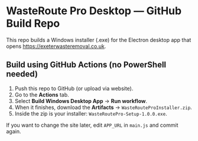# WasteRoute Pro Desktop — GitHub Build Repo

This repo builds a Windows installer (.exe) for the Electron desktop app that opens https://exeterwasteremoval.co.uk.

## Build using GitHub Actions (no PowerShell needed)

1. Push this repo to GitHub (or upload via website).
2. Go to the **Actions** tab.
3. Select **Build Windows Desktop App** → **Run workflow**.
4. When it finishes, download the **Artifacts** → `WasteRouteProInstaller.zip`.
5. Inside the zip is your installer: `WasteRoutePro-Setup-1.0.0.exe`.

If you want to change the site later, edit `APP_URL` in `main.js` and commit again.
